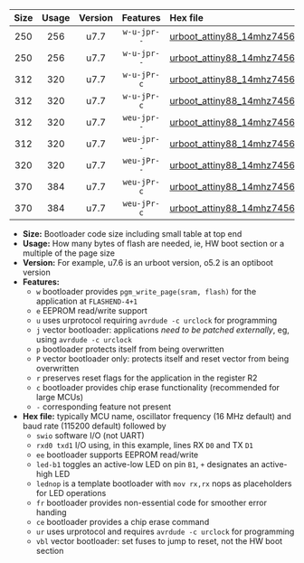 |Size|Usage|Version|Features|Hex file|
|:-:|:-:|:-:|:-:|:--|
|250|256|u7.7|`w-u-jpr--`|[urboot_attiny88_14mhz7456_230400bps_swio_rxd7_txd6_led+d0_ur_vbl.hex](https://raw.githubusercontent.com/stefanrueger/urboot.hex/main/mcus/attiny88/fcpu_14mhz7456/230400_bps/urboot_attiny88_14mhz7456_230400bps_swio_rxd7_txd6_led+d0_ur_vbl.hex)|
|250|256|u7.7|`w-u-jpr--`|[urboot_attiny88_14mhz7456_230400bps_swio_rxd7_txd6_lednop_ur_vbl.hex](https://raw.githubusercontent.com/stefanrueger/urboot.hex/main/mcus/attiny88/fcpu_14mhz7456/230400_bps/urboot_attiny88_14mhz7456_230400bps_swio_rxd7_txd6_lednop_ur_vbl.hex)|
|312|320|u7.7|`w-u-jPr-c`|[urboot_attiny88_14mhz7456_230400bps_swio_rxd7_txd6_led+d0_fr_ce_ur_vbl.hex](https://raw.githubusercontent.com/stefanrueger/urboot.hex/main/mcus/attiny88/fcpu_14mhz7456/230400_bps/urboot_attiny88_14mhz7456_230400bps_swio_rxd7_txd6_led+d0_fr_ce_ur_vbl.hex)|
|312|320|u7.7|`w-u-jPr-c`|[urboot_attiny88_14mhz7456_230400bps_swio_rxd7_txd6_lednop_fr_ce_ur_vbl.hex](https://raw.githubusercontent.com/stefanrueger/urboot.hex/main/mcus/attiny88/fcpu_14mhz7456/230400_bps/urboot_attiny88_14mhz7456_230400bps_swio_rxd7_txd6_lednop_fr_ce_ur_vbl.hex)|
|312|320|u7.7|`weu-jpr--`|[urboot_attiny88_14mhz7456_230400bps_swio_rxd7_txd6_ee_led+d0_ur_vbl.hex](https://raw.githubusercontent.com/stefanrueger/urboot.hex/main/mcus/attiny88/fcpu_14mhz7456/230400_bps/urboot_attiny88_14mhz7456_230400bps_swio_rxd7_txd6_ee_led+d0_ur_vbl.hex)|
|312|320|u7.7|`weu-jpr--`|[urboot_attiny88_14mhz7456_230400bps_swio_rxd7_txd6_ee_lednop_ur_vbl.hex](https://raw.githubusercontent.com/stefanrueger/urboot.hex/main/mcus/attiny88/fcpu_14mhz7456/230400_bps/urboot_attiny88_14mhz7456_230400bps_swio_rxd7_txd6_ee_lednop_ur_vbl.hex)|
|320|320|u7.7|`weu-jPr--`|[urboot_attiny88_14mhz7456_230400bps_swio_rxd7_txd6_ee_ur_vbl.hex](https://raw.githubusercontent.com/stefanrueger/urboot.hex/main/mcus/attiny88/fcpu_14mhz7456/230400_bps/urboot_attiny88_14mhz7456_230400bps_swio_rxd7_txd6_ee_ur_vbl.hex)|
|370|384|u7.7|`weu-jPr-c`|[urboot_attiny88_14mhz7456_230400bps_swio_rxd7_txd6_ee_led+d0_fr_ce_ur_vbl.hex](https://raw.githubusercontent.com/stefanrueger/urboot.hex/main/mcus/attiny88/fcpu_14mhz7456/230400_bps/urboot_attiny88_14mhz7456_230400bps_swio_rxd7_txd6_ee_led+d0_fr_ce_ur_vbl.hex)|
|370|384|u7.7|`weu-jPr-c`|[urboot_attiny88_14mhz7456_230400bps_swio_rxd7_txd6_ee_lednop_fr_ce_ur_vbl.hex](https://raw.githubusercontent.com/stefanrueger/urboot.hex/main/mcus/attiny88/fcpu_14mhz7456/230400_bps/urboot_attiny88_14mhz7456_230400bps_swio_rxd7_txd6_ee_lednop_fr_ce_ur_vbl.hex)|

- **Size:** Bootloader code size including small table at top end
- **Usage:** How many bytes of flash are needed, ie, HW boot section or a multiple of the page size
- **Version:** For example, u7.6 is an urboot version, o5.2 is an optiboot version
- **Features:**
  + `w` bootloader provides `pgm_write_page(sram, flash)` for the application at `FLASHEND-4+1`
  + `e` EEPROM read/write support
  + `u` uses urprotocol requiring `avrdude -c urclock` for programming
  + `j` vector bootloader: applications *need to be patched externally*, eg, using `avrdude -c urclock`
  + `p` bootloader protects itself from being overwritten
  + `P` vector bootloader only: protects itself and reset vector from being overwritten
  + `r` preserves reset flags for the application in the register R2
  + `c` bootloader provides chip erase functionality (recommended for large MCUs)
  + `-` corresponding feature not present
- **Hex file:** typically MCU name, oscillator frequency (16 MHz default) and baud rate (115200 default) followed by
  + `swio` software I/O (not UART)
  + `rxd0 txd1` I/O using, in this example, lines RX `D0` and TX `D1`
  + `ee` bootloader supports EEPROM read/write
  + `led-b1` toggles an active-low LED on pin `B1`, `+` designates an active-high LED
  + `lednop` is a template bootloader with `mov rx,rx` nops as placeholders for LED operations
  + `fr` bootloader provides non-essential code for smoother error handing
  + `ce` bootloader provides a chip erase command
  + `ur` uses urprotocol and requires `avrdude -c urclock` for programming
  + `vbl` vector bootloader: set fuses to jump to reset, not the HW boot section
